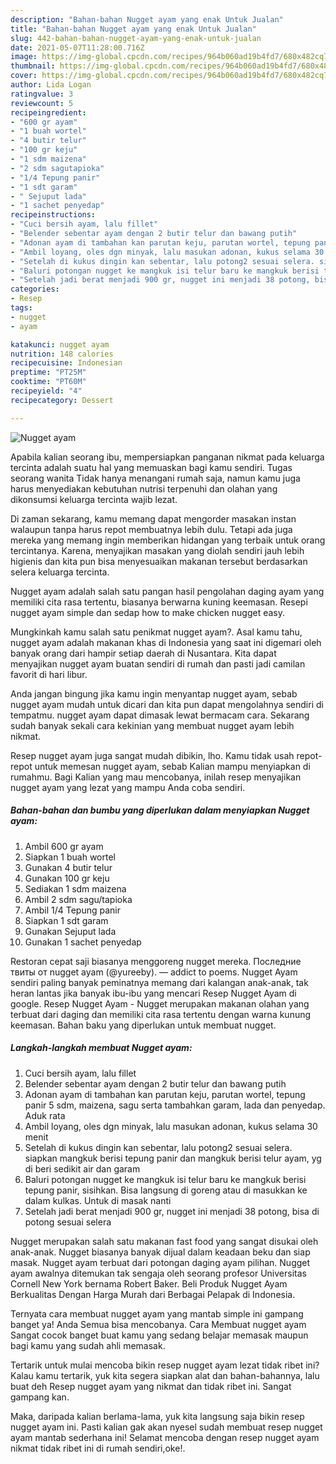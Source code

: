 ```yaml
---
description: "Bahan-bahan Nugget ayam yang enak Untuk Jualan"
title: "Bahan-bahan Nugget ayam yang enak Untuk Jualan"
slug: 442-bahan-bahan-nugget-ayam-yang-enak-untuk-jualan
date: 2021-05-07T11:28:00.716Z
image: https://img-global.cpcdn.com/recipes/964b060ad19b4fd7/680x482cq70/nugget-ayam-foto-resep-utama.jpg
thumbnail: https://img-global.cpcdn.com/recipes/964b060ad19b4fd7/680x482cq70/nugget-ayam-foto-resep-utama.jpg
cover: https://img-global.cpcdn.com/recipes/964b060ad19b4fd7/680x482cq70/nugget-ayam-foto-resep-utama.jpg
author: Lida Logan
ratingvalue: 3
reviewcount: 5
recipeingredient:
- "600 gr ayam"
- "1 buah wortel"
- "4 butir telur"
- "100 gr keju"
- "1 sdm maizena"
- "2 sdm sagutapioka"
- "1/4 Tepung panir"
- "1 sdt garam"
- " Sejuput lada"
- "1 sachet penyedap"
recipeinstructions:
- "Cuci bersih ayam, lalu fillet"
- "Belender sebentar ayam dengan 2 butir telur dan bawang putih"
- "Adonan ayam di tambahan kan parutan keju, parutan wortel, tepung panir 5 sdm, maizena, sagu serta tambahkan garam, lada dan penyedap. Aduk rata"
- "Ambil loyang, oles dgn minyak, lalu masukan adonan, kukus selama 30 menit"
- "Setelah di kukus dingin kan sebentar, lalu potong2 sesuai selera. siapkan mangkuk berisi tepung panir dan mangkuk berisi telur ayam, yg di beri sedikit air dan garam"
- "Baluri potongan nugget ke mangkuk isi telur baru ke mangkuk berisi tepung panir, sisihkan. Bisa langsung di goreng atau di masukkan ke dalam kulkas. Untuk di masak nanti"
- "Setelah jadi berat menjadi 900 gr, nugget ini menjadi 38 potong, bisa di potong sesuai selera"
categories:
- Resep
tags:
- nugget
- ayam

katakunci: nugget ayam 
nutrition: 148 calories
recipecuisine: Indonesian
preptime: "PT25M"
cooktime: "PT60M"
recipeyield: "4"
recipecategory: Dessert

---
```



![Nugget ayam](https://img-global.cpcdn.com/recipes/964b060ad19b4fd7/680x482cq70/nugget-ayam-foto-resep-utama.jpg)

Apabila kalian seorang ibu, mempersiapkan panganan nikmat pada keluarga tercinta adalah suatu hal yang memuaskan bagi kamu sendiri. Tugas seorang  wanita Tidak hanya menangani rumah saja, namun kamu juga harus menyediakan kebutuhan nutrisi terpenuhi dan olahan yang dikonsumsi keluarga tercinta wajib lezat.

Di zaman  sekarang, kamu memang dapat mengorder masakan instan walaupun tanpa harus repot membuatnya lebih dulu. Tetapi ada juga mereka yang memang ingin memberikan hidangan yang terbaik untuk orang tercintanya. Karena, menyajikan masakan yang diolah sendiri jauh lebih higienis dan kita pun bisa menyesuaikan makanan tersebut berdasarkan selera keluarga tercinta. 

Nugget ayam adalah salah satu pangan hasil pengolahan daging ayam yang memiliki cita rasa tertentu, biasanya berwarna kuning keemasan. Resepi nugget ayam simple dan sedap how to make chicken nugget easy.

Mungkinkah kamu salah satu penikmat nugget ayam?. Asal kamu tahu, nugget ayam adalah makanan khas di Indonesia yang saat ini digemari oleh banyak orang dari hampir setiap daerah di Nusantara. Kita dapat menyajikan nugget ayam buatan sendiri di rumah dan pasti jadi camilan favorit di hari libur.

Anda jangan bingung jika kamu ingin menyantap nugget ayam, sebab nugget ayam mudah untuk dicari dan kita pun dapat mengolahnya sendiri di tempatmu. nugget ayam dapat dimasak lewat bermacam cara. Sekarang sudah banyak sekali cara kekinian yang membuat nugget ayam lebih nikmat.

Resep nugget ayam juga sangat mudah dibikin, lho. Kamu tidak usah repot-repot untuk memesan nugget ayam, sebab Kalian mampu menyiapkan di rumahmu. Bagi Kalian yang mau mencobanya, inilah resep menyajikan nugget ayam yang lezat yang mampu Anda coba sendiri.

<!--inarticleads1-->

##### Bahan-bahan dan bumbu yang diperlukan dalam menyiapkan Nugget ayam:

1. Ambil 600 gr ayam
1. Siapkan 1 buah wortel
1. Gunakan 4 butir telur
1. Gunakan 100 gr keju
1. Sediakan 1 sdm maizena
1. Ambil 2 sdm sagu/tapioka
1. Ambil 1/4 Tepung panir
1. Siapkan 1 sdt garam
1. Gunakan  Sejuput lada
1. Gunakan 1 sachet penyedap


Restoran cepat saji biasanya menggoreng nugget mereka. Последние твиты от nugget ayam (@yureeby). — addict to poems. Nugget Ayam sendiri paling banyak peminatnya memang dari kalangan anak-anak, tak heran lantas jika banyak ibu-ibu yang mencari Resep Nugget Ayam di google. Resep Nugget Ayam - Nugget merupakan makanan olahan yang terbuat dari daging dan memiliki cita rasa tertentu dengan warna kunung keemasan. Bahan baku yang diperlukan untuk membuat nugget. 

<!--inarticleads2-->

##### Langkah-langkah membuat Nugget ayam:

1. Cuci bersih ayam, lalu fillet
1. Belender sebentar ayam dengan 2 butir telur dan bawang putih
1. Adonan ayam di tambahan kan parutan keju, parutan wortel, tepung panir 5 sdm, maizena, sagu serta tambahkan garam, lada dan penyedap. Aduk rata
1. Ambil loyang, oles dgn minyak, lalu masukan adonan, kukus selama 30 menit
1. Setelah di kukus dingin kan sebentar, lalu potong2 sesuai selera. siapkan mangkuk berisi tepung panir dan mangkuk berisi telur ayam, yg di beri sedikit air dan garam
1. Baluri potongan nugget ke mangkuk isi telur baru ke mangkuk berisi tepung panir, sisihkan. Bisa langsung di goreng atau di masukkan ke dalam kulkas. Untuk di masak nanti
1. Setelah jadi berat menjadi 900 gr, nugget ini menjadi 38 potong, bisa di potong sesuai selera


Nugget merupakan salah satu makanan fast food yang sangat disukai oleh anak-anak. Nugget biasanya banyak dijual dalam keadaan beku dan siap masak. Nugget ayam terbuat dari potongan daging ayam pilihan. Nugget ayam awalnya ditemukan tak sengaja oleh seorang profesor Universitas Cornell New York bernama Robert Baker. Beli Produk Nugget Ayam Berkualitas Dengan Harga Murah dari Berbagai Pelapak di Indonesia. 

Ternyata cara membuat nugget ayam yang mantab simple ini gampang banget ya! Anda Semua bisa mencobanya. Cara Membuat nugget ayam Sangat cocok banget buat kamu yang sedang belajar memasak maupun bagi kamu yang sudah ahli memasak.

Tertarik untuk mulai mencoba bikin resep nugget ayam lezat tidak ribet ini? Kalau kamu tertarik, yuk kita segera siapkan alat dan bahan-bahannya, lalu buat deh Resep nugget ayam yang nikmat dan tidak ribet ini. Sangat gampang kan. 

Maka, daripada kalian berlama-lama, yuk kita langsung saja bikin resep nugget ayam ini. Pasti kalian gak akan nyesel sudah membuat resep nugget ayam mantab sederhana ini! Selamat mencoba dengan resep nugget ayam nikmat tidak ribet ini di rumah sendiri,oke!.

